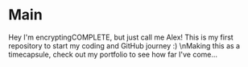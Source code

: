 # Main
Hey I'm encryptingCOMPLETE, but just call me Alex!
This is my first repository to start my coding and GitHub journey :)
\nMaking this as a timecapsule, check out my portfolio to see how far I've come...
